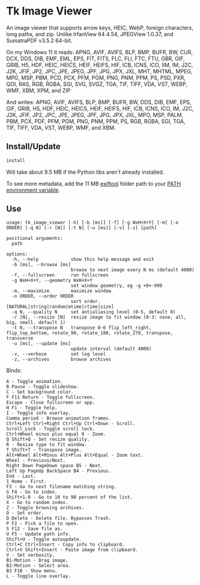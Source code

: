 # Tk Image Viewer

An image viewer that supports arrow keys, HEIC, WebP, foreign characters, long paths, and zip. Unlike IrfanView 64 4.54, JPEGView 1.0.37, and SumatraPDF v3.5.2 64-bit.

On my Windows 11 it reads: APNG, AVIF, AVIFS, BLP, BMP, BUFR, BW, CUR, DCX, DDS, DIB, EMF, EML, EPS, FIT, FITS, FLC, FLI, FTC, FTU, GBR, GIF, GRIB, H5, HDF, HEIC, HEICS, HEIF, HEIFS, HIF, ICB, ICNS, ICO, IIM, IM, J2C, J2K, JFIF, JP2, JPC, JPE, JPEG, JPF, JPG, JPX, JXL, MHT, MHTML, MPEG, MPG, MSP, PBM, PCD, PCX, PFM, PGM, PNG, PNM, PPM, PS, PSD, PXR, QOI, RAS, RGB, RGBA, SGI, SVG, SVGZ, TGA, TIF, TIFF, VDA, VST, WEBP, WMF, XBM, XPM, and ZIP

And writes: APNG, AVIF, AVIFS, BLP, BMP, BUFR, BW, DDS, DIB, EMF, EPS, GIF, GRIB, H5, HDF, HEIC, HEICS, HEIF, HEIFS, HIF, ICB, ICNS, ICO, IM, J2C, J2K, JFIF, JP2, JPC, JPE, JPEG, JPF, JPG, JPX, JXL, MPO, MSP, PALM, PBM, PCX, PDF, PFM, PGM, PNG, PNM, PPM, PS, RGB, RGBA, SGI, TGA, TIF, TIFF, VDA, VST, WEBP, WMF, and XBM.

## Install/Update

```cmd
install
```

Will take about 9.5 MB if the Python libs aren't already installed.

To see more metadata, add the 11 MB [exiftool](https://exiftool.org/) folder path to your [PATH environment variable](https://www3.ntu.edu.sg/home/ehchua/programming/howto/Environment_Variables.html).

## Use

```pre
usage: tk_image_viewer [-h] [-b [ms]] [-f] [-g WxH+X+Y] [-m] [-o ORDER] [-q N] [-r [N]] [-t N] [-u [ms]] [-v] [-z] [path]

positional arguments:
  path

options:
  -h, --help            show this help message and exit
  -b [ms], --browse [ms]
                        browse to next image every N ms (default 4000)
  -f, --fullscreen      run fullscreen
  -g WxH+X+Y, --geometry WxH+X+Y
                        set window geometry, eg -g +0+-999
  -m, --maximize        maximize window
  -o ORDER, --order ORDER
                        sort order. [NATURAL|string|random|mtime|ctime|size]
  -q N, --quality N     set antialiasing level (0-5, default 0)
  -r [N], --resize [N]  resize image to fit window (0-3: none, all, big, small. default 1)
  -t N, --transpose N   transpose 0-6 flip_left_right, flip_top_bottom, rotate_90, rotate_180, rotate_270, transpose, transverse
  -u [ms], --update [ms]
                        update interval (default 4000)
  -v, --verbose         set log level
  -z, --archives        browse archives
```

Binds:

```pre
A - Toggle animation.
B Pause - Toggle slideshow.
C - Set background color.
F F11 Return - Toggle fullscreen.
Escape - Close fullscreen or app.
H F1 - Toggle help.
I - Toggle info overlay.
Comma period - Browse animation frames.
Ctrl+Left Ctrl+Right Ctrl+Up Ctrl+Down - Scroll.
Scroll_Lock - Toggle scroll lock.
Ctrl+Wheel minus plus equal 0 - Zoom.
Q Shift+Q - Set resize quality.
R - Resize type to fit window.
T Shift+T - Transpose image.
Alt+Wheel Alt+Minus Alt+Plus Alt+Equal - Zoom text.
Wheel - Previous/Next.
Right Down PageDown space B5 - Next.
Left Up PageUp BackSpace B4 - Previous.
End - Last.
1 Home - First.
F3 - Go to next filename matching string.
G F4 - Go to index.
Shift+1-9 - Go to 10 to 90 percent of the list.
X - Go to random index.
Z - Toggle browsing archives.
O - Set order.
D Delete - Delete file. Bypasses Trash.
P F2 - Pick a file to open.
S F12 - Save file as.
U F5 - Update path info.
Shift+U - Toggle autoupdate.
Ctrl+C Ctrl+Insert - Copy info to clipboard.
Ctrl+V Shift+Insert - Paste image from clipboard.
V - Set verbosity.
B1-Motion - Drag image.
B2-Motion - Select area.
B3 F10 - Show menu.
L - Toggle line overlay.
```

